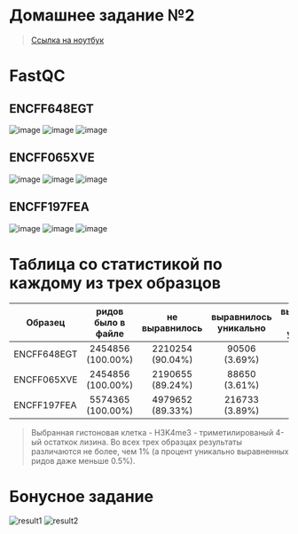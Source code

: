 # Домашнее задание №2

> [Ссылка на ноутбук](https://colab.research.google.com/drive/1adjb7a2NgYI9Ht9sh0Fe3JAdz9C6uDgG?usp=sharing)

# FastQC

## ENCFF648EGT
![image](https://user-images.githubusercontent.com/61655850/157942845-ea1fa75b-e22c-42a3-bdff-c8af51853040.png)
![image](https://user-images.githubusercontent.com/61655850/157944729-19d63f92-cf0a-4c62-8894-75264457136d.png)
![image](https://user-images.githubusercontent.com/61655850/157945109-4349ffc6-0810-4b5f-b9ef-d32398097b1a.png)

## ENCFF065XVE
![image](https://user-images.githubusercontent.com/61655850/157945751-5944025e-d0c0-40a7-b3d0-906d648654dd.png)
![image](https://user-images.githubusercontent.com/61655850/157946432-d354b799-0193-41de-902f-36d554d9dbd8.png)
![image](https://user-images.githubusercontent.com/61655850/157946735-95c28d30-9de1-4cae-9ed6-0469defa8174.png)

## ENCFF197FEA
![image](https://user-images.githubusercontent.com/61655850/157946920-f563d22e-aaaf-4da0-933a-66a8f7a708a5.png)
![image](https://user-images.githubusercontent.com/61655850/157947050-520f35d7-f385-46f5-af59-f445394799ed.png)
![image](https://user-images.githubusercontent.com/61655850/157947111-a4534c0e-d762-453a-8d5d-2d5dacd139d2.png)

# Таблица со статистикой по каждому из трех образцов
| Образец       | ридов было в файле | не выравнилось | выравнилось уникально | выравнилось не уникально|
| ------------- |:---------------:| :---------------:| :------------------:| :-------------:|
| ENCFF648EGT   |2454856 (100.00%)|2210254 (90.04%)|90506 (3.69%)|154096 (6.28%)|
| ENCFF065XVE   |2454856 (100.00%)|2190655 (89.24%)|88650 (3.61%)|175551 (7.15%)|
| ENCFF197FEA   |5574365 (100.00%)|4979652 (89.33%)|216733 (3.89%)|377980 (6.78%)|

> Выбранная гистоновая клетка - H3K4me3 - триметилированый 4-ый остаткок лизина. Во всех трех образцах результаты различаются не более, чем 1% (а процент уникально выравненных ридов даже меньше 0.5%).

# Бонусное задание
![result1](https://user-images.githubusercontent.com/61655850/157950620-5ab4b263-b5ba-492f-adae-0ef6b63abea0.png)
![result2](https://user-images.githubusercontent.com/61655850/157950632-0d2f1de9-4bec-438a-89fb-0f4717a77552.png)
